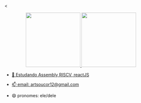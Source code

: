 ### 

<<div align="center">
  <a href="https://github.com/mcr9n">
  <img height="180em" src="https://github-readme-stats.vercel.app/api?username=mcr9n&show_icons=true&theme=dracula&include_all_commits=true&count_private=true"/>
  <img height="180em" src="https://github-readme-stats.vercel.app/api/top-langs/?username=mcr9n&layout=compact&langs_count=7&theme=dracula"/>
</div>

- 🌱 Estudando Assembly RISCV, reactJS

- 📫 email: artsoucor12@gmail.com
- 😄 pronomes: ele/dele

